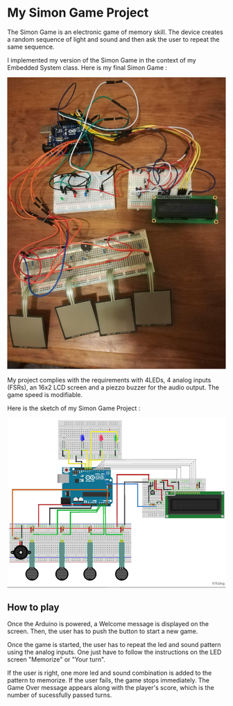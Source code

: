 
# My Simon Game Project

The Simon Game is an electronic game of memory skill. The device creates a random sequence of light and sound and then ask the user to 
repeat the same sequence.

I implemented my version of the Simon Game in the context of my Embedded System class. Here is my final Simon Game : 

![MySimon](images/simongame.jpg)

My project complies with the requirements with 4LEDs, 4 analog inputs (FSRs), an 16x2 LCD screen and a piezzo buzzer for the audio output.
The game speed is modifiable.

Here is the sketch of my Simon Game Project : 

![Fritzing](images/fritzing.PNG)

## How to play

Once the Arduino is powered, a Welcome message is displayed on the screen. Then, the user has to push the button to start a new game.

Once the game is started, the user has to repeat the led and sound pattern using the analog inputs. One just have to follow the instructions
on the LED screen "Memorize" or "Your turn".

If the user is right, one more led and sound combination is added to the pattern to memorize.
If the user fails, the game stops immediately. The Game Over message appears along with the player's score, which is the number of
sucessfully passed turns.
